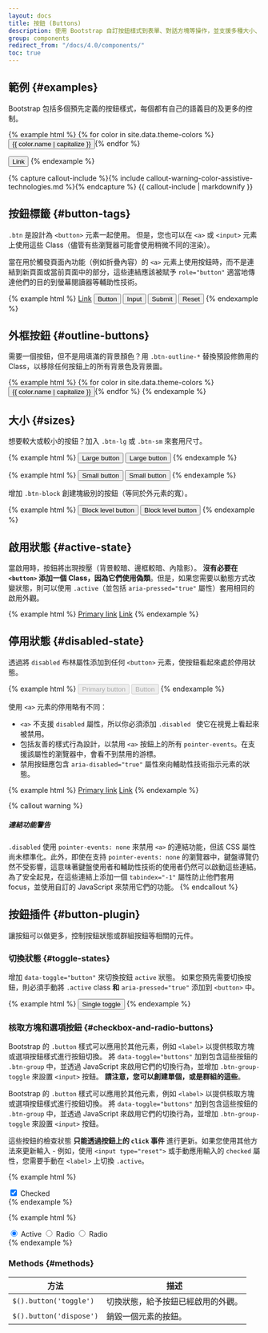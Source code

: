 ```yaml
---
layout: docs
title: 按鈕 (Buttons)
description: 使用 Bootstrap 自訂按鈕樣式到表單、對話方塊等操作，並支援多種大小、狀態等。
group: components
redirect_from: "/docs/4.0/components/"
toc: true
---
```


## 範例 {#examples}

Bootstrap 包括多個預先定義的按鈕樣式，每個都有自己的語義目的及更多的控制。

{% example html %}
{% for color in site.data.theme-colors %}
<button type="button" class="btn btn-{{ color.name }}">{{ color.name | capitalize }}</button>{% endfor %}

<button type="button" class="btn btn-link">Link</button>
{% endexample %}

{% capture callout-include %}{% include callout-warning-color-assistive-technologies.md %}{% endcapture %}
{{ callout-include | markdownify }}

## 按鈕標籤 {#button-tags}

`.btn` 是設計為 `<button>` 元素一起使用。 但是，您也可以在 `<a>` 或 `<input>` 元素上使用這些 Class（儘管有些瀏覽器可能會使用稍微不同的渲染）。

當在用於觸發頁面內功能（例如折疊內容）的 `<a>` 元素上使用按鈕時，而不是連結到新頁面或當前頁面中的部分，這些連結應該被賦予 `role="button"` 適當地傳達他們的目的到螢幕閱讀器等輔助性技術。

{% example html %}
<a class="btn btn-primary" href="#" role="button">Link</a>
<button class="btn btn-primary" type="submit">Button</button>
<input class="btn btn-primary" type="button" value="Input">
<input class="btn btn-primary" type="submit" value="Submit">
<input class="btn btn-primary" type="reset" value="Reset">
{% endexample %}

## 外框按鈕 {#outline-buttons}

需要一個按鈕，但不是用填滿的背景顏色？用 `.btn-outline-*` 替換預設修飾用的 Class，以移除任何按鈕上的所有背景色及背景圖。

{% example html %}
{% for color in site.data.theme-colors %}
<button type="button" class="btn btn-outline-{{ color.name }}">{{ color.name | capitalize }}</button>{% endfor %}
{% endexample %}

## 大小 {#sizes}

想要較大或較小的按鈕？加入 `.btn-lg` 或 `.btn-sm` 來套用尺寸。

{% example html %}
<button type="button" class="btn btn-primary btn-lg">Large button</button>
<button type="button" class="btn btn-secondary btn-lg">Large button</button>
{% endexample %}

{% example html %}
<button type="button" class="btn btn-primary btn-sm">Small button</button>
<button type="button" class="btn btn-secondary btn-sm">Small button</button>
{% endexample %}

增加 `.btn-block` 創建塊級別的按鈕（等同於外元素的寬）。

{% example html %}
<button type="button" class="btn btn-primary btn-lg btn-block">Block level button</button>
<button type="button" class="btn btn-secondary btn-lg btn-block">Block level button</button>
{% endexample %}

## 啟用狀態 {#active-state}

當啟用時，按鈕將出現按壓（背景較暗、邊框較暗、內陰影）。 **沒有必要在 `<button>` 添加一個 Class，因為它們使用偽類**。但是，如果您需要以動態方式改變狀態，則可以使用 `.active`（並包括 <code>aria-pressed="true"</code> 屬性）套用相同的啟用外觀。

{% example html %}
<a href="#" class="btn btn-primary btn-lg active" role="button" aria-pressed="true">Primary link</a>
<a href="#" class="btn btn-secondary btn-lg active" role="button" aria-pressed="true">Link</a>
{% endexample %}

## 停用狀態 {#disabled-state}

透過將 `disabled` 布林屬性添加到任何 `<button>` 元素，使按鈕看起來處於停用狀態。

{% example html %}
<button type="button" class="btn btn-lg btn-primary" disabled>Primary button</button>
<button type="button" class="btn btn-secondary btn-lg" disabled>Button</button>
{% endexample %}


使用 `<a>` 元素的停用略有不同：

- `<a>` 不支援 `disabled` 屬性，所以你必須添加 `.disabled ` 使它在視覺上看起來被禁用。
- 包括友善的樣式行為設計，以禁用 `<a>` 按鈕上的所有 `pointer-events`。在支援該屬性的瀏覽器中，會看不到禁用的游標。
- 禁用按鈕應包含 `aria-disabled="true"` 屬性來向輔助性技術指示元素的狀態。

{% example html %}
<a href="#" class="btn btn-primary btn-lg disabled" role="button" aria-disabled="true">Primary link</a>
<a href="#" class="btn btn-secondary btn-lg disabled" role="button" aria-disabled="true">Link</a>
{% endexample %}

{% callout warning %}
##### 連結功能警告

`.disabled` 使用 `pointer-events: none` 來禁用 `<a>` 的連結功能，但該 CSS 屬性尚未標準化。此外，即使在支持 `pointer-events: none` 的瀏覽器中，鍵盤導覽仍然不受影響，這意味著鍵盤使用者和輔助性技術的使用者仍然可以啟動這些連結。為了安全起見，在這些連結上添加一個 `tabindex="-1"` 屬性防止他們套用 focus，並使用自訂的 JavaScript 來禁用它們的功能。
{% endcallout %}

## 按鈕插件 {#button-plugin}

讓按鈕可以做更多，控制按鈕狀態或群組按鈕等相關的元件。

### 切換狀態 {#toggle-states}

增加 `data-toggle="button"` 來切換按鈕 `active` 狀態。 如果您預先需要切換按鈕，則必須手動將 `.active` class **和** `aria-pressed="true"` 添加到 `<button>` 中。

{% example html %}
<button type="button" class="btn btn-primary" data-toggle="button" aria-pressed="false" autocomplete="off">
  Single toggle
</button>
{% endexample %}

### 核取方塊和選項按鈕 {#checkbox-and-radio-buttons}

Bootstrap 的 `.button` 樣式可以應用於其他元素，例如 `<label>` 以提供核取方塊或選項按鈕樣式進行按鈕切換。 將 `data-toggle="buttons"` 加到包含這些按鈕的 `.btn-group` 中，並透過 JavaScript 來啟用它們的切換行為，並增加 `.btn-group-toggle` 來設置 `<input>` 按鈕。 **請注意，您可以創建單個，或是群組的這些**。

Bootstrap 的 `.button` 樣式可以應用於其他元素，例如 `<label>` 以提供核取方塊或選項按鈕樣式進行按鈕切換。 將 `data-toggle="buttons"` 加到包含這些按鈕的 `.btn-group` 中，並透過 JavaScript 來啟用它們的切換行為，並增加 `.btn-group-toggle` 來設置 `<input>` 按鈕。

這些按鈕的檢查狀態 **只能透過按鈕上的 `click` 事件** 進行更新。如果您使用其他方法來更新輸入 - 例如，使用 `<input type="reset">` 或手動應用輸入的 `checked` 屬性，您需要手動在 `<label>` 上切換 `.active`。

{% example html %}
<div class="btn-group-toggle" data-toggle="buttons">
  <label class="btn btn-secondary active">
    <input type="checkbox" checked autocomplete="off"> Checked
  </label>
</div>
{% endexample %}

{% example html %}
<div class="btn-group btn-group-toggle" data-toggle="buttons">
  <label class="btn btn-secondary active">
    <input type="radio" name="options" id="option1" autocomplete="off" checked> Active
  </label>
  <label class="btn btn-secondary">
    <input type="radio" name="options" id="option2" autocomplete="off"> Radio
  </label>
  <label class="btn btn-secondary">
    <input type="radio" name="options" id="option3" autocomplete="off"> Radio
  </label>
</div>
{% endexample %}

### Methods {#methods}

| 方法 | 描述 |
| --- | --- |
| `$().button('toggle')` |切換狀態，給予按鈕已經啟用的外觀。 |
| `$().button('dispose')` | 銷毀一個元素的按鈕。 |
